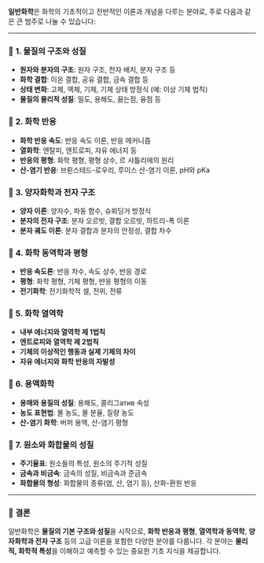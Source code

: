 **일반화학**은 화학의 기초적이고 전반적인 이론과 개념을 다루는 분야로, 주로 다음과 같은 큰 범주로 나눌 수 있습니다:

---

### 🔹 **1. 물질의 구조와 성질**  
- **원자와 분자의 구조**: 원자 구조, 전자 배치, 분자 구조 등
- **화학 결합**: 이온 결합, 공유 결합, 금속 결합 등
- **상태 변화**: 고체, 액체, 기체, 기체 상태 방정식 (예: 이상 기체 법칙)
- **물질의 물리적 성질**: 밀도, 용해도, 끓는점, 융점 등

### 🔹 **2. 화학 반응**  
- **화학 반응 속도**: 반응 속도 이론, 반응 메커니즘
- **열화학**: 엔탈피, 엔트로피, 자유 에너지 등
- **반응의 평형**: 화학 평형, 평형 상수, 르 샤틀리에의 원리
- **산-염기 반응**: 브뢴스테드-로우리, 루이스 산-염기 이론, pH와 pKa

### 🔹 **3. 양자화학과 전자 구조**  
- **양자 이론**: 양자수, 파동 함수, 슈뢰딩거 방정식
- **분자의 전자 구조**: 분자 오르빗, 결합 오르빗, 하트리-폭 이론
- **분자 궤도 이론**: 분자 결합과 분자의 안정성, 결합 차수

### 🔹 **4. 화학 동역학과 평형**  
- **반응 속도론**: 반응 차수, 속도 상수, 반응 경로
- **평형**: 화학 평형, 기체 평형, 반응 평형의 이동
- **전기화학**: 전기화학적 셀, 전위, 전류

### 🔹 **5. 화학 열역학**  
- **내부 에너지와 열역학 제 1법칙**
- **엔트로피와 열역학 제 2법칙**
- **기체의 이상적인 행동과 실제 기체의 차이**
- **자유 에너지와 화학 반응의 자발성**

### 🔹 **6. 용액화학**  
- **용매와 용질의 성질**: 용해도, 콜리그атив 속성
- **농도 표현법**: 몰 농도, 몰 분율, 질량 농도
- **산-염기 화학**: 버퍼 용액, 산-염기 평형

### 🔹 **7. 원소와 화합물의 성질**  
- **주기율표**: 원소들의 특성, 원소의 주기적 성질
- **금속과 비금속**: 금속의 성질, 비금속과 준금속
- **화합물의 형성**: 화합물의 종류(염, 산, 염기 등), 산화-환원 반응

---

### 🔹 **결론**  
일반화학은 **물질의 기본 구조와 성질**을 시작으로, **화학 반응과 평형**, **열역학과 동역학**, **양자화학과 전자 구조** 등의 고급 이론을 포함한 다양한 분야를 다룹니다. 각 분야는 **물리적, 화학적 특성**을 이해하고 예측할 수 있는 중요한 기초 지식을 제공합니다.
